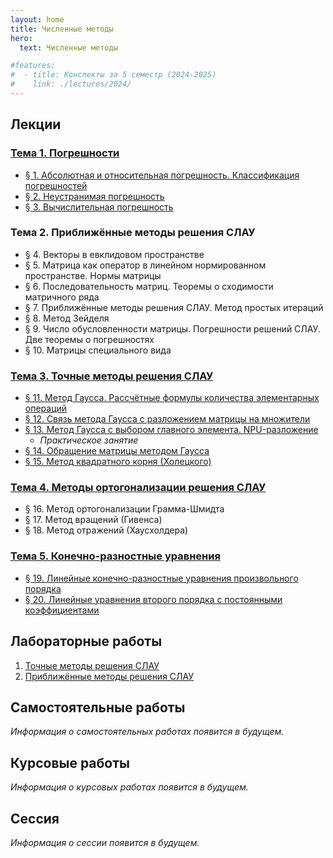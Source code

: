 ```yaml
---
layout: home
title: Численные методы
hero:
  text: Численные методы

#features:
#  - title: Конспекты за 5 семестр (2024-2025)
#    link: ./lectures/2024/
---
```


## Лекции

### [Тема 1. Погрешности](./lectures/2024/theme-01/)

* [§ 1. Абсолютная и относительная погрешность. Классификация погрешностей](./lectures/2024/theme-01/#1)
* [§ 2. Неустранимая погрешность](./lectures/2024/theme-01/#2)
* [§ 3. Вычислительная погрешность](./lectures/2024/theme-01/#3)

### Тема 2. Приближённые методы решения СЛАУ

* § 4. Векторы в евклидовом пространстве
* § 5. Матрица как оператор в линейном нормированном пространстве. Нормы матрицы
* § 6. Последовательность матриц. Теоремы о сходимости матричного ряда
* § 7. Приближённые методы решения СЛАУ. Метод простых итераций
* § 8. Метод Зейделя
* § 9. Число обусловленности матрицы. Погрешности решений СЛАУ. Две теоремы о погрешностях
* § 10. Матрицы специального вида

### [Тема 3. Точные методы решения СЛАУ](./lectures/2024/theme-03/)

* [§ 11. Метод Гаусса. Рассчётные формулы количества элементарных операций](./lectures/2024/theme-03/#11)
* [§ 12. Связь метода Гаусса с разложением матрицы на множители](./lectures/2024/theme-03/#12)
* [§ 13. Метод Гаусса с выбором главного элемента. NPU-разложение](./lectures/2024/theme-03/#13)
  * *Практическое занятие*
* [§ 14. Обращение матрицы методом Гаусса](./lectures/2024/theme-03/#14)
* [§ 15. Метод квадратного корня (Холецкого)](./lectures/2024/theme-03/#15)

### [Тема 4. Методы ортогонализации решения СЛАУ](./lectures/2024/theme-04/)

* § 16. Метод ортогонализации Грамма-Шмидта
* § 17. Метод вращений (Гивенса)
* § 18. Метод отражений (Хаусхолдера)

### [Тема 5. Конечно-разностные уравнения](./lectures/2024/theme-05/)

* [§ 19. Линейные конечно-разностные уравнения произвольного порядка](./lectures/2024/theme-05/#19)
* [§ 20. Линейные уравнения второго порядка с постоянными коэффициентами](./lectures/2024/theme-05/#20)

## Лабораторные работы

1. [Точные методы решения СЛАУ](./labs/2024/01/)
2. [Приближённые методы решения СЛАУ](./labs/2024/02/)

## Самостоятельные работы
*Информация о самостоятельных работах появится в будущем.*

## Курсовые работы
*Информация о курсовых работах появится в будущем.*

## Сессия
*Информация о сессии появится в будущем.*